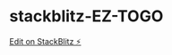 # stackblitz-EZ-TOGO

[Edit on StackBlitz ⚡️](https://stackblitz.com/edit/stackblitz-starters-8fprzt)